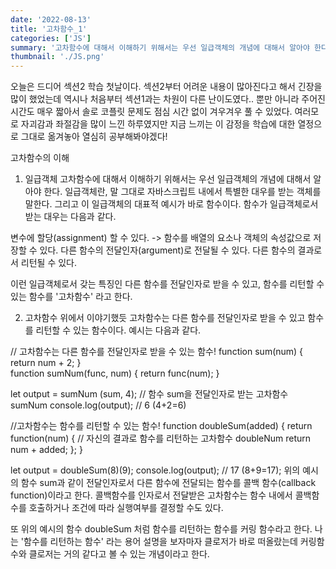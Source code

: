 ```yaml
---
date: '2022-08-13'
title: '고차함수_1'
categories: ['JS']
summary: '고차함수에 대해서 이해하기 위해서는 우선 일급객체의 개념에 대해서 알아야 한다. 일급객체란, 말 그대로 자바스크립트 내에서 특별한 대우를 받는 객체를 말한다. 그리고 이 일급객체의 대표적 예시가 바로 함수이다.'
thumbnail: './JS.png'
---
```


오늘은 드디어 섹션2 학습 첫날이다. 섹션2부터 어려운 내용이 많아진다고 해서 긴장을 많이 했었는데 역시나 처음부터 섹션1과는 차원이 다른 난이도였다.. 뿐만 아니라 주어진 시간도 매우 짧아서 솔로 코플릿 문제도 점심 시간 없이 겨우겨우 풀 수 있었다. 여러모로 자괴감과 좌절감을 많이 느낀 하루였지만 지금 느끼는 이 감정을 학습에 대한 열정으로 그대로 옮겨놓아 열심히 공부해봐야겠다!

고차함수의 이해

1. 일급객체
   고차함수에 대해서 이해하기 위해서는 우선 일급객체의 개념에 대해서 알아야 한다. 일급객체란, 말 그대로 자바스크립트 내에서 특별한 대우를 받는 객체를 말한다. 그리고 이 일급객체의 대표적 예시가 바로 함수이다.
   함수가 일급객체로서 받는 대우는 다음과 같다.

변수에 할당(assignment) 할 수 있다. -> 함수를 배열의 요소나 객체의 속성값으로 저장할 수 있다.
다른 함수의 전달인자(argument)로 전달될 수 있다.
다른 함수의 결과로서 리턴될 수 있다.

이런 일급객체로서 갖는 특징인 다른 함수를 전달인자로 받을 수 있고, 함수를 리턴할 수 있는 함수를 '고차함수' 라고 한다.

2. 고차함수
   위에서 이야기했듯 고차함수는 다른 함수를 전달인자로 받을 수 있고 함수를 리턴할 수 있는 함수이다.
   예시는 다음과 같다.

// 고차함수는 다른 함수를 전달인자로 받을 수 있는 함수!
function sum(num) {
return num + 2;
}  
function sumNum(func, num) {
return func(num);
}

let output = sumNum (sum, 4); // 함수 sum을 전달인자로 받는 고차함수 sumNum
console.log(output); // 6 (4+2=6)

//고차함수는 함수를 리턴할 수 있는 함수!
function doubleSum(added) {
return function(num) { // 자신의 결과로 함수를 리턴하는 고차함수 doubleNum
return num + added;
};
}

let output = doubleSum(8)(9);
console.log(output); // 17 (8+9=17);
위의 예시의 함수 sum과 같이 전달인자로서 다른 함수에 전달되는 함수를 콜백 함수(callback function)이라고 한다. 콜백함수를 인자로서 전달받은 고차함수는 함수 내에서 콜백함수를 호출하거나 조건에 따라 실행여부를 결정할 수도 있다.

또 위의 예시의 함수 doubleSum 처럼 함수를 리턴하는 함수를 커링 함수라고 한다. 나는 '함수를 리턴하는 함수' 라는 용어 설명을 보자마자 클로저가 바로 떠올랐는데 커링함수와 클로저는 거의 같다고 볼 수 있는 개념이라고 한다.
